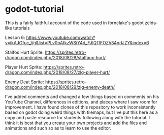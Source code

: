 # godot-tutorial

This is a fairly faithful account of the code used in fornclake's godot zelda-like tutorials

Lesson 6: https://www.youtube.com/watch?v=ikAJGfuc_Vg&list=PLv0bAfkzWSiY4d_FJlQTlFOZh34nrlJZY&index=6

Stalfos Hurt Sprite: https://sprites.retro-dragon.com/index.php/2018/08/28/stalfaux-hurt/

Player Hurt Sprite: https://sprites.retro-dragon.com/index.php/2018/08/27/zlg-player-hurt/

Enemy Deat Sprite: https://sprites.retro-dragon.com/index.php/2018/08/29/zlg-enemy-death/

I've added comments and changed a few things based on comments on his YouTube Channel, differences in editions,
and places where I saw room for improvement.  I have found clones of this repository to work inconsistently 
based on godot doing weird things with tilemaps, but I've put this here as a copy and paste resource for students
following along with the tutorial.  I think it is best that you create your own projects and add the files and 
animations and such so as to learn to use the editor.
